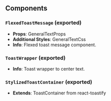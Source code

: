 ## Components

### `FlexedToastMessage` (exported)
- **Props**: GeneralTextProps
- **Additional Styles**: GeneralTextCss
- **Info**: Flexed toast message component.

### `ToastWrapper` (exported)
- **Info**: Toast wrapper to center text.

### `StylizedToastContainer` (exported)
- **Extends**: ToastContainer from react-toastify